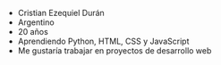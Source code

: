 - Cristian Ezequiel Durán
- Argentino
- 20 años
- Aprendiendo Python, HTML, CSS y JavaScript
- Me gustaría trabajar en proyectos de desarrollo web

<!---
Cristian20020131/Cristian20020131 is a ✨ special ✨ repository because its `README.md` (this file) appears on your GitHub profile.
You can click the Preview link to take a look at your changes.
--->
